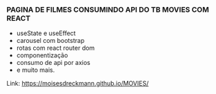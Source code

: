 ### PAGINA DE FILMES CONSUMINDO API DO TB MOVIES COM REACT

* useState e useEffect
* carousel com bootstrap
* rotas com react router dom
* componentização
* consumo de api por axios
* e muito mais.

Link: https://moisesdreckmann.github.io/MOVIES/
